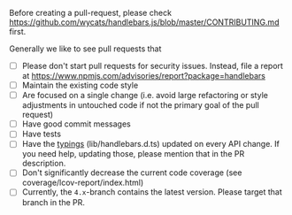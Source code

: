 Before creating a pull-request, please check https://github.com/wycats/handlebars.js/blob/master/CONTRIBUTING.md first.

Generally we like to see pull requests that

- [ ] Please don't start pull requests for security issues. Instead, file a report at https://www.npmjs.com/advisories/report?package=handlebars
- [ ] Maintain the existing code style
- [ ] Are focused on a single change (i.e. avoid large refactoring or style adjustments in untouched code if not the primary goal of the pull request)
- [ ] Have good commit messages
- [ ] Have tests
- [ ] Have the [typings](https://www.typescriptlang.org/docs/handbook/declaration-files/introduction.html) (lib/handlebars.d.ts) updated on every API change. If you need help, updating those, please mention that in the PR description.
- [ ] Don't significantly decrease the current code coverage (see coverage/lcov-report/index.html)
- [ ] Currently, the `4.x`-branch contains the latest version. Please target that branch in the PR.
